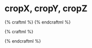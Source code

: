 # cropX, cropY, cropZ

{% craftml %}
<row spacing="5">
  <cylinder t="cropX(30%)"></cylinder>
  <cylinder t="cropX(0 30%)"></cylinder>
  <cylinder t="cropY(30%)"></cylinder>
  <cylinder t="cropY(0 30%)"></cylinder>
</row>
{% endcraftml %}

{% craftml %}
<row spacing="2">
  <!-- crop the top 50% -->
  <sphere t="cropZ(0 50%)"></sphere>
  <!-- crop the top 5 units -->
  <sphere t="cropZ(0 5)"></sphere>

  <!-- crop the bottom 50% -->
  <sphere t="cropZ(50% 0)"></sphere>
  <!-- crop the bottom 5 units -->
  <sphere t="cropZ(5 0)"></sphere>
</row>
{% endcraftml %}
